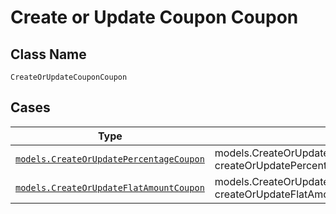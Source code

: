 
# Create or Update Coupon Coupon

## Class Name

`CreateOrUpdateCouponCoupon`

## Cases

| Type | Factory Method |
|  --- | --- |
| [`models.CreateOrUpdatePercentageCoupon`](../../../doc/models/create-or-update-percentage-coupon.md) | models.CreateOrUpdateCouponCouponContainer.FromCreateOrUpdatePercentageCoupon(models.CreateOrUpdatePercentageCoupon createOrUpdatePercentageCoupon) |
| [`models.CreateOrUpdateFlatAmountCoupon`](../../../doc/models/create-or-update-flat-amount-coupon.md) | models.CreateOrUpdateCouponCouponContainer.FromCreateOrUpdateFlatAmountCoupon(models.CreateOrUpdateFlatAmountCoupon createOrUpdateFlatAmountCoupon) |

